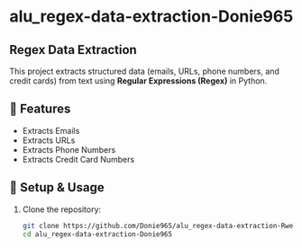 # alu_regex-data-extraction-Donie965

## Regex Data Extraction

This project extracts structured data (emails, URLs, phone numbers, and credit cards) from text using **Regular Expressions (Regex)** in Python.

## 📌 Features

- Extracts Emails  
- Extracts URLs  
- Extracts Phone Numbers  
- Extracts Credit Card Numbers  

## 🚀 Setup & Usage

1. Clone the repository:  
   ```bash
   git clone https://github.com/Donie965/alu_regex-data-extraction-Rwema01.git
   cd alu_regex-data-extraction-Donie965
